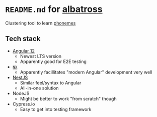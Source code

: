 # `README.md` for [albatross](https://github.com/Yukino-Ai/albatross)

Clustering tool to learn [phonemes](https://en.wikipedia.org/wiki/Phoneme)

## Tech stack

- [Angular 12](https://javascript.plainenglish.io/angular-12-in-depth-7741e759c72)
  - Newest LTS version
  - Apparently good for E2E testing
- [`NX`](https://nx.dev/)
  - Apparently facillitates "modern Angular" development very well
- [NestJS](https://nestjs.com/)
  - Similar feel/syntax to Angular
  - All-in-one solution
- NodeJS
  - Might be better to work "from scratch" though
- Cypress.io
  - Easy to get into testing framework
